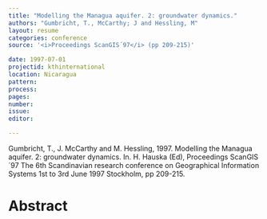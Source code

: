 ```yaml
---
title: "Modelling the Managua aquifer. 2: groundwater dynamics."
authors: "Gumbricht, T., McCarthy; J and Hessling, M"
layout: resume
categories: conference
source: '<i>Proceedings ScanGIS´97</i> (pp 209-215)'

date: 1997-07-01
projectid: kthinternational
location: Nicaragua
pattern:
process:
pages:
number:
issue:
editor:

---
```


Gumbricht, T., J. McCarthy and M. Hessling, 1997. Modelling the Managua aquifer. 2: groundwater dynamics. In. H. Hauska (Ed), Proceedings ScanGIS´97 The 6th Scandinavian research conference on Geographical Information Systems 1st to 3rd June 1997 Stockholm, pp 209-215.

<h1 class='foot-description'>Abstract</h1>
